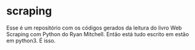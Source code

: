 # scraping
Esse é um repositório com os códigos gerados da leitura do livro Web Scraping com Python do Ryan Mitchell.
Então está tudo escrito em estão em python3.
É isso.
